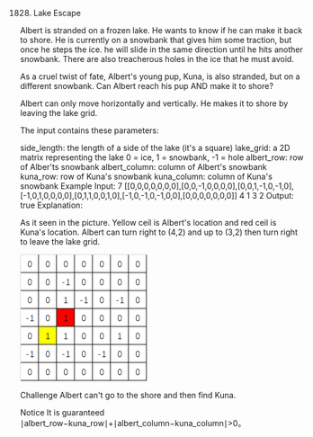 1828. Lake Escape

Albert is stranded on a frozen lake. He wants to know if he can make it back to shore. He is currently on a snowbank that gives him some traction, but once he steps the ice. he will slide in the same direction until he hits another snowbank. There are also treacherous holes in the ice that he must avoid.

As a cruel twist of fate, Albert's young pup, Kuna, is also stranded, but on a different snowbank. Can Albert reach his pup AND make it to shore?

Albert can only move horizontally and vertically. He makes it to shore by leaving the lake grid.

The input contains these parameters:

side_length: the length of a side of the lake (it's a square)
lake_grid: a 2D matrix representing the lake 0 = ice, 1 = snowbank, -1 = hole
albert_row: row of Alber'ts snowbank
albert_column: column of Albert's snowbank
kuna_row: row of Kuna's snowbank
kuna_column: column of Kuna's snowbank
Example
Input:
7
[[0,0,0,0,0,0,0],[0,0,-1,0,0,0,0],[0,0,1,-1,0,-1,0],[-1,0,1,0,0,0,0],[0,1,1,0,0,1,0],[-1,0,-1,0,-1,0,0],[0,0,0,0,0,0,0]]
4
1
3
2
Output: true
Explanation:

As it seen in the picture. Yellow ceil is Albert's location and red ceil is Kuna's location. Albert can turn right to (4,2) and up to (3,2) then turn right to leave the lake grid.

![Avatar](map.jpg)

Challenge
Albert can't go to the shore and then find Kuna.

Notice
It is guaranteed
∣albert_row−kuna_row∣+∣albert_column−kuna_column∣>0。

